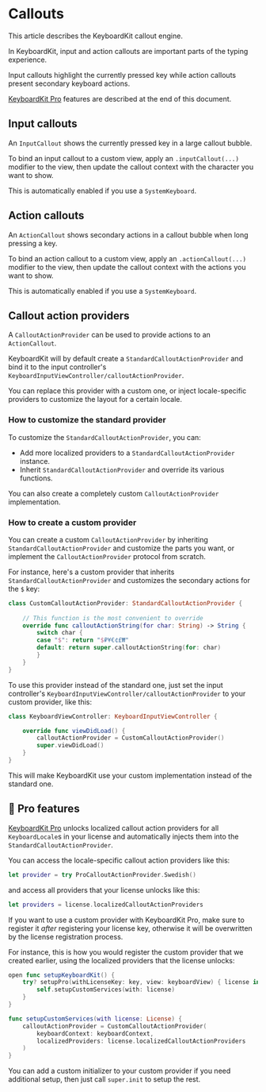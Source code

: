 # Callouts

This article describes the KeyboardKit callout engine.

In KeyboardKit, input and action callouts are important parts of the typing experience.

Input callouts highlight the currently pressed key while action callouts present secondary keyboard actions.

[KeyboardKit Pro][Pro] features are described at the end of this document.



## Input callouts

An ``InputCallout`` shows the currently pressed key in a large callout bubble. 

To bind an input callout to a custom view, apply an `.inputCallout(...)` modifier to the view, then update the callout context with the character you want to show.

This is automatically enabled if you use a ``SystemKeyboard``.



## Action callouts

An ``ActionCallout`` shows secondary actions in a callout bubble when long pressing a key.

To bind an action callout to a custom view, apply an `.actionCallout(...)` modifier to the view, then update the callout context with the actions you want to show.

This is automatically enabled if you use a ``SystemKeyboard``.



## Callout action providers

A ``CalloutActionProvider`` can be used to provide actions to an ``ActionCallout``.

KeyboardKit will by default create a ``StandardCalloutActionProvider`` and bind it to the input controller's ``KeyboardInputViewController/calloutActionProvider``. 

You can replace this provider with a custom one, or inject locale-specific providers to customize the layout for a certain locale.


### How to customize the standard provider

To customize the ``StandardCalloutActionProvider``, you can:

* Add more localized providers to a ``StandardCalloutActionProvider`` instance. 
* Inherit ``StandardCalloutActionProvider`` and override its various functions.

You can also create a completely custom ``CalloutActionProvider`` implementation.


### How to create a custom provider

You can create a custom ``CalloutActionProvider`` by inheriting ``StandardCalloutActionProvider`` and customize the parts you want, or implement the ``CalloutActionProvider`` protocol from scratch.

For instance, here's a custom provider that inherits ``StandardCalloutActionProvider`` and customizes the secondary actions for the `$` key:

```swift
class CustomCalloutActionProvider: StandardCalloutActionProvider {
    
    // This function is the most convenient to override
    override func calloutActionString(for char: String) -> String {
        switch char {
        case "$": return "$₽¥€¢£₩"
        default: return super.calloutActionString(for: char)
        }
    }
}
```

To use this provider instead of the standard one, just set the input controller's ``KeyboardInputViewController/calloutActionProvider`` to your custom provider, like this:

```swift
class KeyboardViewController: KeyboardInputViewController {

    override func viewDidLoad() {
        calloutActionProvider = CustomCalloutActionProvider()
        super.viewDidLoad()
    }
}
```

This will make KeyboardKit use your custom implementation instead of the standard one.



## 👑 Pro features

[KeyboardKit Pro][Pro] unlocks localized callout action providers for all ``KeyboardLocale``s  in your license and automatically injects them into the ``StandardCalloutActionProvider``.

You can access the locale-specific callout action providers like this:

```swift
let provider = try ProCalloutActionProvider.Swedish()
```

and access all providers that your license unlocks like this:

```swift
let providers = license.localizedCalloutActionProviders
```

If you want to use a custom provider with KeyboardKit Pro, make sure to register it *after* registering your license key, otherwise it will be overwritten by the license registration process.

For instance, this is how you would register the custom provider that we created earlier, using the localized providers that the license unlocks:

```swift
open func setupKeyboardKit() {
    try? setupPro(withLicenseKey: key, view: keyboardView) { license in
        self.setupCustomServices(with: license)
    }
}

func setupCustomServices(with license: License) {
    calloutActionProvider = CustomCalloutActionProvider(
        keyboardContext: keyboardContext,
        localizedProviders: license.localizedCalloutActionProviders
    )
}
```

You can add a custom initializer to your custom provider if you need additional setup, then just call `super.init` to setup the rest. 



[Pro]: https://github.com/KeyboardKit/KeyboardKitPro
